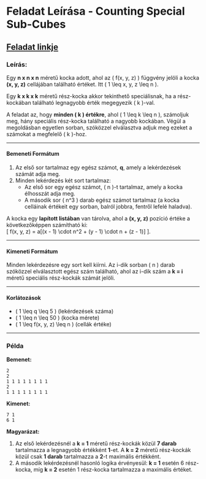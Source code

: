 
# Feladat Leírása - Counting Special Sub-Cubes
## [Feladat linkje](https://www.hackerrank.com/challenges/counting-special-sub-cubes/problem?isFullScreen=false)

### Leírás: 

Egy **n x n x n** méretű kocka adott, ahol az \( f(x, y, z) \) függvény jelöli a kocka **(x, y, z)** cellájában található értéket. Itt \( 1 \leq x, y, z \leq n \).

Egy **k x k x k** méretű rész-kocka akkor tekinthető speciálisnak, ha a rész-kockában található legnagyobb érték megegyezik \( k \)-val.

A feladat az, hogy **minden \( k \) értékre**, ahol \( 1 \leq k \leq n \), számoljuk meg, hány speciális rész-kocka található a nagyobb kockában. Végül a megoldásban egyetlen sorban, szóközzel elválasztva adjuk meg ezeket a számokat a megfelelő \( k \)-hoz.

---

#### Bemeneti Formátum

1. Az első sor tartalmaz egy egész számot, **q**, amely a lekérdezések számát adja meg.
2. Minden lekérdezés két sort tartalmaz:
   - Az első sor egy egész számot, \( n \)-t tartalmaz, amely a kocka élhosszát adja meg.
   - A második sor \( n^3 \) darab egész számot tartalmaz (a kocka celláinak értékeit egy sorban, balról jobbra, fentről lefelé haladva).

A kocka egy **lapított listában** van tárolva, ahol a **(x, y, z)** pozíció értéke a következőképpen számítható ki:  
\[ f(x, y, z) = a[(x - 1) \cdot n^2 + (y - 1) \cdot n + (z - 1)] \].

---

#### Kimeneti Formátum

Minden lekérdezésre egy sort kell kiírni. Az i-dik sorban \( n \) darab szóközzel elválasztott egész szám található, ahol az i-dik szám a **k = i** méretű speciális rész-kockák számát jelöli.

---

#### Korlátozások

- \( 1 \leq q \leq 5 \) (lekérdezések száma)
- \( 1 \leq n \leq 50 \) (kocka mérete)
- \( 1 \leq f(x, y, z) \leq n \) (cellák értéke)

---

### Példa

**Bemenet:**
```
2
2
1 1 1 1 1 1 1 1
2
1 1 1 1 1 1 1 1
```

**Kimenet:**
```
7 1
6 1
```
**Magyarázat:**
1. Az első lekérdezésnél a **k = 1** méretű rész-kockák közül **7 darab** tartalmazza a legnagyobb értékként **1**-et. A **k = 2** méretű rész-kockák közül csak **1 darab** tartalmazza a **2**-t maximális értékként.
2. A második lekérdezésnél hasonló logika érvényesül: **k = 1** esetén 6 rész-kocka, míg **k = 2** esetén 1 rész-kocka tartalmazza a maximális értéket.

